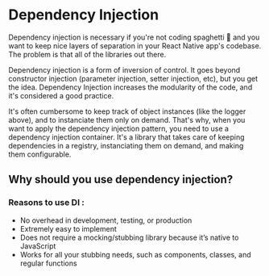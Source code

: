 # Dependency Injection
Dependency injection is necessary if you're not coding spaghetti 🍝 and you want to keep nice layers of separation in your React Native app's codebase. The problem is that all of the libraries out there.

Dependency injection is a form of inversion of control. It goes beyond constructor injection (parameter injection, setter injection, etc), but you get the idea. Dependency Injection increases the modularity of the code, and it's considered a good practice.

It's often cumbersome to keep track of object instances (like the logger above), and to instanciate them only on demand. That's why, when you want to apply the dependency injection pattern, you need to use a dependency injection container. It's a library that takes care of keeping dependencies in a registry, instanciating them on demand, and making them configurable.


## Why should you use dependency injection?
 ### Reasons to use DI : 
 - No overhead in development, testing, or production
 - Extremely easy to implement
 - Does not require a mocking/stubbing library because it’s native to JavaScript
 - Works for all your stubbing needs, such as components, classes, and regular functions




